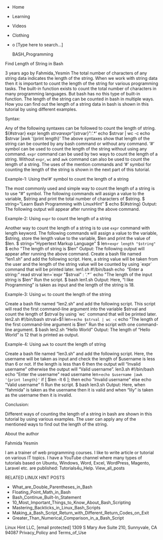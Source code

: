 





















































* Home
* Learning
* Videos
* Clothing
*
  o [Type here to search...]


   BASH_Programming


Find Length of String in Bash

3 years ago
by Fahmida_Yesmin
The total number of characters of any string data indicates the length of the
string. When we work with string data then it is important to count the length
of the string for various programming tasks. The built-in function exists to
count the total number of characters in many programming languages. But bash
has no this type of built-in function. The length of the string can be counted
in bash in multiple ways. How you can find out the length of a string data in
bash is shown in this tutorial by using different examples.

Syntax:

Any of the following syntaxes can be followed to count the length of string.
${#strvar}
expr length $strvar
expr “${strvar}”:’.*’
echo $strvar | wc -c
echo $strvar |awk '{print length}'
The above syntaxes show that length of the string can be counted by any bash
command or without any command. ‘#‘ symbol can be used to count the length of
the string without using any command. `expr` command can be used by two ways to
count the length of a string. Without `expr`, `wc` and `awk` command can also
be used to count the length of a string. The uses of the mention commands and
‘#’ symbol for counting the length of the string is shown in the next part of
this tutorial.

Example-1: Using the‘#’ symbol to count the length of a string

The most commonly used and simple way to count the length of a string is to use
“#” symbol. The following commands will assign a value to the variable, $string
and print the total number of characters of $string.
$ string="Learn Bash Programming with LinuxHint"
$ echo ${#string}
Output:
The following output will appear after running the above command.

Example-2: Using `expr` to count the length of a string

Another way to count the length of a string is to use `expr` command with
length keyword. The following commands will assign a value to the variable,
$string, store the length value to the variable, $len and print the value of
$len.
$ string="Hypertext Markup Language"
$ len=`expr length "$string"`
$ echo "The length of string is $len"
Output:
The following output will appear after running the above command.
Create a bash file named “len1.sh” and add the following script. Here, a string
value will be taken from the user and the length of the string value will be
counted by using `expr` command that will be printed later.
len1.sh
#!/bin/bash
echo  “Enter a string:”
read strval
len=`expr "$strval" : '.*'`
echo "The length of the input string is $len"
Run the script.
$ bash len1.sh
Output:
Here, “I like Programming” is taken as input and the length of the string is
18.

Example-3: Using `wc` to count the length of the string

Create a bash file named “len2.sh” and add the following script. This script
will read the first command-line argument into the variable $strval and count
the length of $strval by using `wc` command that will be printed later.
len2.sh
#!/bin/bash
strval=$1
len=`echo $strval | wc -c`
echo "The length of the first command-line argument is $len"
Run the script with one command-line argument.
$ bash len2.sh “Hello World”
Output:
The length of “Hello World” is 12 that is printed as output.

Example-4: Using `awk` to count the length of string

Create a bash file named “len3.sh” and add the following script. Here, the
username will be taken as input and check the length of $username is less than
6 or not. If the length is less than 6 then the output will “Invalid username”
otherwise the output will “Valid username”.
len3.sh
#!/bin/bash
echo "Enter the username"
read username
len=`echo $username |awk '{print length}'`
if [ $len -lt 6 ]; then
echo "Invalid username"
else
echo "Valid username"
fi
Run the script.
$ bash len3.sh
Output:
Here, when “fahmida” is taken as the username then it is valid and when “lily”
is taken as the username then it is invalid.

Conclusion:

Different ways of counting the length of a string in bash are shown in this
tutorial by using various examples. The user can apply any of the mentioned
ways to find out the length of the string.


About the author


Fahmida Yesmin

I am a trainer of web programming courses. I like to write article or tutorial
on various IT topics. I have a YouTube channel where many types of tutorials
based on Ubuntu, Windows, Word, Excel, WordPress, Magento, Laravel etc. are
published: Tutorials4u_Help.
View_all_posts

RELATED LINUX HINT POSTS


* What_are_Double_Parentheses_in_Bash
* Floating_Point_Math_in_Bash
* Bash_Continue_Built-In_Statement
* 10_Most_Important_Things_to_Know_About_Bash_Scripting
* Mastering_Backticks_in_Linux_Bash_Scripts
* Making_a_Bash_Script_Return_with_Different_Return_Codes_on_Exit
* Greater_Than_Numerical_Comparison_in_a_Bash_Script

Linux Hint LLC, [email protected]
1309 S Mary Ave Suite 210, Sunnyvale, CA 94087
 Privacy_Policy and Terms_of_Use
